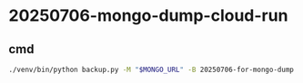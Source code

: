 # 20250706-mongo-dump-cloud-run

## cmd

```sh
./venv/bin/python backup.py -M "$MONGO_URL" -B 20250706-for-mongo-dump -A mongo_gaq -C ./api-project-424250507607-af6dfaae7a25.json; ./venv/bin/python backup.py -M "$PYASSISTANTBOT_MONGO_URL" -B 20250706-for-mongo-dump -A mongo_s8 -C ./api-project-424250507607-af6dfaae7a25.json;
```
